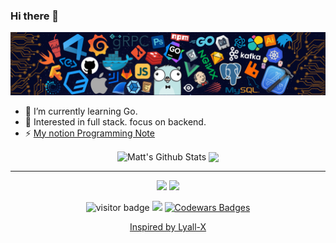 ### Hi there 👋

<!--
**msk397/msk397** is a ✨ _special_ ✨ repository because its `README.md` (this file) appears on your GitHub profile.

Here are some ideas to get you started:

- 🔭 I’m currently working on ...
- 🌱 I’m currently learning ...
- 👯 I’m looking to collaborate on ...
- 🤔 I’m looking for help with ...
- 💬 Ask me about ...
- 📫 How to reach me: ...
- 😄 Pronouns: ...
- ⚡ Fun fact: ...
-->
![](https://github.com/msk397/msk397/blob/main/header_.png)


- 🌱 I’m currently learning Go.
- 🧐 Interested in full stack. focus on backend.
- ⚡ [My notion Programming Note](https://organized-wallet-a87.notion.site/437cc533c36f4cff8cbdcf141cfb40a1)


<p align="center">  
<img align="center" src="https://github-readme-stats.vercel.app/api?username=msk397&show_icons=true&card_width=400&line_height=20&theme=transparent&include_all_commits=true" alt="Matt's Github Stats" />
<img align="center" src="https://github-readme-stats.vercel.app/api/top-langs/?username=msk397&hide=javascript,html,css,java&hide_langs_below=1&theme=transparent&line_height=27&layout=compact" />
</p>

<hr>


<p align="center">
<a href= "https://twitter.com/msk3_go"><img src="https://img.icons8.com/material-outlined/30/000000/twitter.png"/></a>
<a href= "https://github.com/msk397"><img src="https://img.icons8.com/material-outlined/27/000000/geography.png"/></a>
</p>

<p  align="center">
<img src="https://visitor-badge.laobi.icu/badge?page_id=msk397.msk397" alt="visitor badge"/>  
<a title="Hits" target="_blank" href="https://github.com/msk397/hits"><img src="https://hits.b3log.org/msk397/hits.svg"></a>
 <a href="https://www.codewars.com/users/Lciop"><img src="https://www.codewars.com/users/Lciop/badges/micro" alt="Codewars Badges" />  
</p>
 <p align="center">
     <a href="https://github.com/Lyall-X/" target="_blank">Inspired by Lyall-X</a>
  </p>

